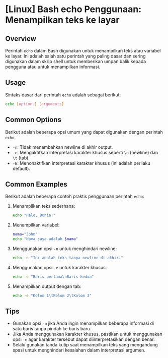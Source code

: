 # [Linux] Bash echo Penggunaan: Menampilkan teks ke layar

## Overview
Perintah `echo` dalam Bash digunakan untuk menampilkan teks atau variabel ke layar. Ini adalah salah satu perintah yang paling dasar dan sering digunakan dalam skrip shell untuk memberikan umpan balik kepada pengguna atau untuk menampilkan informasi.

## Usage
Sintaks dasar dari perintah `echo` adalah sebagai berikut:

```bash
echo [options] [arguments]
```

## Common Options
Berikut adalah beberapa opsi umum yang dapat digunakan dengan perintah `echo`:

- `-n`: Tidak menambahkan newline di akhir output.
- `-e`: Mengaktifkan interpretasi karakter khusus seperti `\n` (newline) dan `\t` (tab).
- `-E`: Menonaktifkan interpretasi karakter khusus (ini adalah perilaku default).

## Common Examples
Berikut adalah beberapa contoh praktis penggunaan perintah `echo`:

1. Menampilkan teks sederhana:
   ```bash
   echo "Halo, Dunia!"
   ```

2. Menampilkan variabel:
   ```bash
   nama="John"
   echo "Nama saya adalah $nama"
   ```

3. Menggunakan opsi `-n` untuk menghindari newline:
   ```bash
   echo -n "Ini adalah teks tanpa newline di akhir."
   ```

4. Menggunakan opsi `-e` untuk karakter khusus:
   ```bash
   echo -e "Baris pertama\nBaris kedua"
   ```

5. Menampilkan output dengan tab:
   ```bash
   echo -e "Kolom 1\tKolom 2\tKolom 3"
   ```

## Tips
- Gunakan opsi `-n` jika Anda ingin menampilkan beberapa informasi di satu baris tanpa pindah ke baris baru.
- Jika Anda menggunakan karakter khusus, pastikan untuk menggunakan opsi `-e` agar karakter tersebut dapat diinterpretasikan dengan benar.
- Selalu gunakan tanda kutip saat menampilkan teks yang mengandung spasi untuk menghindari kesalahan dalam interpretasi argumen.